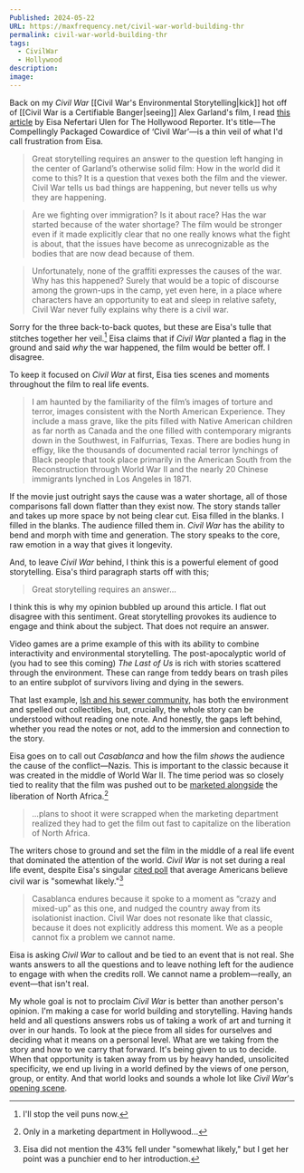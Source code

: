 ```yaml
---
Published: 2024-05-22
URL: https://maxfrequency.net/civil-war-world-building-thr
permalink: civil-war-world-building-thr
tags:
  - CivilWar
  - Hollywood
description: 
image:
---
```

Back on my *Civil War* [[Civil War's Environmental Storytelling|kick]] hot off of [[Civil War is a Certifiable Banger|seeing]] Alex Garland's film, I read [this article](https://www.hollywoodreporter.com/movies/movie-reviews/civil-war-controversy-alex-garland-kirsten-dunst-politics-1235876949/) by Eisa Nefertari Ulen for The Hollywood Reporter. It's title—The Compellingly Packaged Cowardice of ‘Civil War’—is a thin veil of what I'd call frustration from Eisa.

> Great storytelling requires an answer to the question left hanging in the center of Garland’s otherwise solid film: How in the world did it come to this? It is a question that vexes both the film and the viewer. Civil War tells us bad things are happening, but never tells us why they are happening.

> Are we fighting over immigration? Is it about race? Has the war started because of the water shortage? The film would be stronger even if it made explicitly clear that no one really knows what the fight is about, that the issues have become as unrecognizable as the bodies that are now dead because of them.

> Unfortunately, none of the graffiti expresses the causes of the war. Why has this happened? Surely that would be a topic of discourse among the grown-ups in the camp, yet even here, in a place where characters have an opportunity to eat and sleep in relative safety, Civil War never fully explains why there is a civil war. 

Sorry for the three back-to-back quotes, but these are Eisa's tulle that stitches together her veil.[^1] Eisa claims that if *Civil War* planted a flag in the ground and said *why* the war happened, the film would be better off. I disagree.

To keep it focused on *Civil War* at first, Eisa ties scenes and moments throughout the film to real life events.

> I am haunted by the familiarity of the film’s images of torture and terror, images consistent with the North American Experience. They include a mass grave, like the pits filled with Native American children as far north as Canada and the one filled with contemporary migrants down in the Southwest, in Falfurrias, Texas. There are bodies hung in effigy, like the thousands of documented racial terror lynchings of Black people that took place primarily in the American South from the Reconstruction through World War II and the nearly 20 Chinese immigrants lynched in Los Angeles in 1871.

If the movie just outright says the cause was a water shortage, all of those comparisons fall down flatter than they exist now. The story stands taller and takes up more space by not being clear cut. Eisa filled in the blanks. I filled in the blanks. The audience filled them in. *Civil War* has the ability to bend and morph with time and generation. The story speaks to the core, raw emotion in a way that gives it longevity.

And, to leave *Civil War* behind, I think this is a powerful element of good storytelling. Eisa's third paragraph starts off with this;

> Great storytelling requires an answer...

I think this is why my opinion bubbled up around this article. I flat out disagree with this sentiment. Great storytelling provokes its audience to engage and think about the subject. That does not require an answer.

Video games are a prime example of this with its ability to combine interactivity and environmental storytelling. The post-apocalyptic world of (you had to see this coming) *The Last of Us* is rich with stories scattered through the environment. These can range from teddy bears on trash piles to an entire subplot of survivors living and dying in the sewers.

That last example, [Ish and his sewer community](https://thelastofus.fandom.com/wiki/Ish), has both the environment and spelled out collectibles, but, crucially, the whole story can be understood without reading one note. And honestly, the gaps left behind, whether you read the notes or not, add to the immersion and connection to the story.

Eisa goes on to call out *Casablanca* and how the film *shows* the audience the cause of the conflict—Nazis. This is important to the classic because it was created in the middle of World War II. The time period was so closely tied to reality that the film was pushed out to be [marketed alongside](https://web.archive.org/web/20080430060149/http://www.vincasa.com/indexkoch.html) the liberation of North Africa.[^2]

> ...plans to shoot it were scrapped when the marketing department realized they had to get the film out fast to capitalize on the liberation of North Africa.

The writers chose to ground and set the film in the middle of a real life event that dominated the attention of the world. *Civil War* is not set during a real life event, despite Eisa's singular [cited poll](https://today.yougov.com/politics/articles/43553-two-in-five-americans-civil-war-somewhat-likely) that average Americans believe civil war is "somewhat likely."[^3] 

> Casablanca endures because it spoke to a moment as “crazy and mixed-up” as this one, and nudged the country away from its isolationist inaction. Civil War does not resonate like that classic, because it does not explicitly address this moment. We as a people cannot fix a problem we cannot name.

Eisa is asking *Civil War* to callout and be tied to an event that is not real. She wants answers to all the questions and to leave nothing left for the audience to engage with when the credits roll. We cannot name a problem—really, an event—that isn't real.

My whole goal is not to proclaim *Civil War* is better than another person's opinion. I'm making a case for world building and storytelling. Having hands held and all questions answers robs us of taking a work of art and turning it over in our hands. To look at the piece from all sides for ourselves and deciding what it means on a personal level. What are we taking from the story and how to we carry that forward. It's being given to us to decide. When that opportunity is taken away from us by heavy handed, unsolicited specificity, we end up living in a world defined by the views of one person, group, or entity. And that world looks and sounds a whole lot like *Civil War*'s [opening scene](https://youtube.com/watch?v=u3XnlpfP5yU).

[^1]: I'll stop the veil puns now.
[^2]: Only in a marketing department in Hollywood...
[^3]: Eisa did not mention the 43% fell under "somewhat likely," but I get her point was a punchier end to her introduction.
